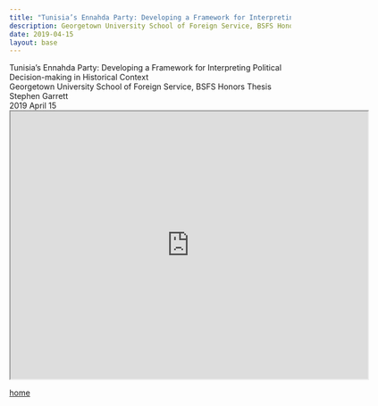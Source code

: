 ```yaml
---
title: "Tunisia’s Ennahda Party: Developing a Framework for Interpreting Political Decision-making in Historical Context"
description: Georgetown University School of Foreign Service, BSFS Honors Thesis
date: 2019-04-15
layout: base
---
```

<div class="wrapper">
Tunisia’s Ennahda Party: Developing a Framework for Interpreting Political Decision-making in Historical Context
<br>
Georgetown University School of Foreign Service, BSFS Honors Thesis
<br>
Stephen Garrett
<br>
2019 April 15
  
<iframe src="https://drive.google.com/file/d/1VFQraQhHOkiCw0NX1t0Z1zAOhs73VqaD/preview" width="640" height="480"></iframe>
</div>
<div class="wrapper">

<a href="/index.html">home</a>
</div>
